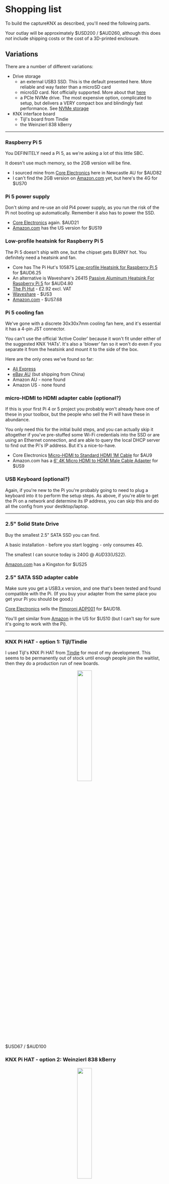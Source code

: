 # Shopping list

To build the captureKNX as described, you'll need the following parts.

Your outlay will be approximately $USD200 / $AUD260, although this does _not_ include shipping costs or the cost of a 3D-printed enclosure.

## Variations

There are a number of different variations:

- Drive storage
  -   an external USB3 SSD. This is the default presented here. More reliable and way faster than a microSD card
  -   microSD card. Not officially supported. More about that [here](/docs/FAQ.md#can-i-build-the-captureKNX-using-a-microsd-card)
  -   a PCIe NVMe drive. The most expensive option, complicated to setup, but delivers a VERY compact box and blindingly fast performance. See [NVMe storage](/docs/advanced-applications.md#nvme-storage)
- KNX interface board
  -  Tijl's board from Tindie
  -  the Weinzierl 838 kBerry

<hr/>

### Raspberry Pi 5

You DEFINITELY need a Pi 5, as we're asking a lot of this little SBC.

It doesn't use much memory, so the 2GB version will be fine.

- I sourced mine from [Core Electronics](https://core-electronics.com.au/raspberry-pi-5-model-b-2gb.html) here in Newcastle AU for $AUD82
- I can't find the 2GB version on [Amazon.com](https://amzn.to/4e2eQiR) yet, but here's the 4G for $US70

### Pi 5 power supply

Don't skimp and re-use an old Pi4 power supply, as you run the risk of the Pi not booting up automatically. Remember it also has to power the SSD.

- [Core Electronics](https://core-electronics.com.au/raspberry-pi-5-power-supply-usb-c-pd-27w-white.html) again. $AUD21
- [Amazon.com](https://amzn.to/3AGWUvP) has the US version for $US19

### Low-profile heatsink for Raspberry Pi 5

The Pi 5 doesn't ship with one, but the chipset gets BURNY hot. You definitely need a heatsink and fan.

- Core has The Pi Hut's 105875 [Low-profile Heatsink for Raspberry Pi 5](https://core-electronics.com.au/low-profile-heatsink-raspberry-pi-5.html) for $AUD6.25
- An alternative is Waveshare's 26415 [Passive Aluminum Heatsink For Raspberry Pi 5](https://core-electronics.com.au/passive-aluminum-heatsink-for-raspberry-pi-5.html) for $AUD4.80
- [The Pi Hut](https://thepihut.com/products/low-profile-heatsink-for-raspberry-pi-5) - £2.92 excl. VAT
- [Waveshare](https://www.waveshare.com/pi5-active-cooler-c.htm) - $US3
- [Amazon.com](https://amzn.to/3Y9cSa9) - $US7.68

### Pi 5 cooling fan

We've gone with a discrete 30x30x7mm cooling fan here, and it's essential it has a 4-pin JST connector.

You can't use the official 'Active Cooler' because it won't fit under either of the suggested KNX 'HATs'. It's also a 'blower' fan so it won't do even if you separate it from the heatsink and mount it to the side of the box.

Here are the only ones we've found so far:
* [Ali Express](https://www.aliexpress.com/item/1005006278639024.html)
* [eBay AU](https://www.ebay.com/itm/305302554079) (but shipping from China)
* Amazon AU - none found
* Amazon US - none found

### micro-HDMI to HDMI adapter cable (optional?)

If this is your first Pi 4 or 5 project you probably won't already have one of these in your toolbox, but the people who sell the Pi will have these in abundance.

You only need this for the initial build steps, and you can actually skip it altogether if you've pre-stuffed some Wi-Fi credentials into the SSD or are using an Ethernet connection, and are able to query the local DHCP server to find out the Pi's IP address. But it's a nice-to-have.

- Core Electronics [Micro-HDMI to Standard HDMI 1M Cable](https://core-electronics.com.au/raspberry-pi-micro-hdmi-to-standard-hdmi-1m-cable.html) for $AU9
- Amazon.com has a [6' 4K Micro HDMI to HDMI Male Cable Adapter](https://amzn.to/4f6dFiZ) for $US9

### USB Keyboard (optional?)

Again, if you're new to the Pi you're probably going to need to plug a keyboard into it to perform the setup steps. As above, if you're able to get the Pi on a network and determine its IP address, you can skip this and do all the config from your destktop/laptop.

<hr/>

### 2.5" Solid State Drive

Buy the smallest 2.5" SATA SSD you can find.

A basic installation - before you start logging - only consumes 4G.

The smallest I can source today is 240G @ $AUD33 ($US22).

[Amazon.com](https://amzn.to/3YYApg4) has a Kingston for $US25

### 2.5" SATA SSD adapter cable

Make sure you get a USB3.x version, and one that's been tested and found compatible with the Pi. (If you buy your adapter from the same place you get your Pi you should be good.)

[Core Electronics](https://core-electronics.com.au/pimoroni-sata-hard-drive-to-usb-adapter.html) sells the [Pimoroni ADP001](https://shop.pimoroni.com/products/sata-hard-drive-to-usb-adapter?variant=14241654983) for $AUD18.

You'll get similar from [Amazon](https://amzn.to/3AJnPr3) in the US for $US10 (but I can't say for sure it's going to work with the Pi).

<hr/> 

### KNX Pi HAT - option 1: Tijl/Tindie

I used Tijl's KNX Pi HAT from [Tindie](https://www.tindie.com/products/cpu20/knx-raspberry-pi-HAT/) for most of my development. This seems to be permanently out of stock until enough people join the waitlist, then they do a production run of new boards.

<p align="center">
  <img src="https://github.com/user-attachments/assets/ae2fd3e3-c29c-4925-8379-41676c278b5a" width="30%">
</p>

$USD67 / $AUD100

### KNX Pi HAT - option 2: Weinzierl 838 kBerry

<p align="center">
  <img src="https://github.com/user-attachments/assets/fafc7c29-87da-4544-9d5d-76df9a49275b" width="30%">
</p>

The [Weinzierl 838 kBerry](https://weinzierl.de/en/products/knx-baos-modul-838/) is another plugin daughterboard (HAT) for the Pi.

You can get those in Australia, NZ or the UK from [Ivory Egg](https://ivoryegg.com.au/shop/products/weinzierl-weinzierl-knx-baos-module-838-kberry).

$USD123 / $AUD180

<hr/> 

### Raspberry Pi "stackable" header

Both of the above boards sit a little close to the processor of the Pi, and it's going to need some air flow. We used \*TWO\* headers to give enough height.

- Core has the [Pololu-2748 Stackable 0.100″ Female Header: 2x20-pin, Straight](https://core-electronics.com.au/stackable-0-100-female-header-2x20-pin-straight.html) for $4.95. ([Pololu link](https://www.pololu.com/product/2748))
- Core also has a [Raspberry Pi Extra-Long Stacking Header (2x20 pins)](https://core-electronics.com.au/stacking-2x20.html) [NB: untested] for $AUD2.40
- [Amazon.com GeeekPi 2x20 40 Pin Stacking Female Header Kit for Raspberry Pi](https://amzn.to/3Yn1GIm) $US14 (13 piece kit)
- [Amazon.com Geekworm 2x20 40 Pin Stacking Female Header Kit for Raspberry Pi](https://amzn.to/48bDHyX) $US10 (10 piece kit)

### Mounting screws and spacers - Tijl HAT

The Pi HAT from Tindie needs to be screwed to the Pi, and this pair of boards then slot into the custom housing below.

- 4 x 5-6mm long M3 machine screws. Mounts the SSD to the case
- 8 x 5-6mm long M2.5 pan head machine screws. Mounts the Pi to the case and the HAT to the Pi
- 4 x 21mm long M2.5 female-female threaded spacers

I get my spacers from [Mouser](https://au.mouser.com/c/electromechanical/hardware/standoffs-spacers/?q=m2.5%20spacer&gender=Female%20%2F%20Female&length=21%20mm&material=Aluminum~~Brass%7C~Stainless%20Steel~~Steel&thread%20size=M2.5~~M2.5%20x%200.45&rp=electromechanical%2Fhardware%2Fstandoffs-spacers%7C~Thread%20Size%7C~Gender%7C~Material) or Element14/Farnell - or if you're up for it, you can 3D-print them (see below for a link).

Let's call it $10.

### Mounting screws - Weinzierl HAT

Weinzierl's HAT has no holes for mounting screws, and is instead held in position by lugs in the case and lid.

- 4 x 5-6mm long M3 machine screws. Mounts the SSD to the case
- 4 x 5-6mm long M2.5 pan head machine screws (or 4 x 4G self-tappers). Mounts the Pi to the case

Let's call it $10 just to keep the maths even.

<hr/>

### A housing to put it all in

My partner Ozrocky has designed a case you can print for all this to fit inside. The art is on Printables:

- [Tijl's HAT + SSD](https://www.printables.com/model/1041238-captureknx-ssd-case-for-tijl-knx-hat)
- [Weinzierl HAT + SSD](https://www.printables.com/model/1042200-captureknx-ssd-case-for-weinzierl-knx-hat)

<hr/>
<br>
Note that any Amazon links on this page are Affiliate links. I may earn some recognition if you go there, but you pay no extra for this.

<br>&nbsp;

[Top](#shopping-list)
